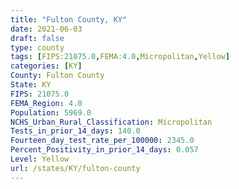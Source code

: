 ```yaml
---
title: "Fulton County, KY"
date: 2021-06-03
draft: false
type: county
tags: [FIPS:21075.0,FEMA:4.0,Micropolitan,Yellow]
categories: [KY]
County: Fulton County
State: KY
FIPS: 21075.0
FEMA_Region: 4.0
Population: 5969.0
NCHS_Urban_Rural_Classification: Micropolitan
Tests_in_prior_14_days: 140.0
Fourteen_day_test_rate_per_100000: 2345.0
Percent_Positivity_in_prior_14_days: 0.057
Level: Yellow
url: /states/KY/fulton-county
---
```



